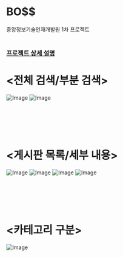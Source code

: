 # BO$$
중앙정보기술인재개발원 1차 프로젝트
<br><br>


### [프로젝트 상세 설명](https://chambray-soap-b8c.notion.site/a22d323663474554a55e548f9f190e9a)


<h1><전체 검색/부분 검색></h1>
  
![Image](https://github.com/user-attachments/assets/bd33ee36-16d1-4398-b8cd-bd706c8ca9e5)
![Image](https://github.com/user-attachments/assets/2d429e04-1043-4d0b-9e65-f448d29b1319)

<br><br><br><br>
<h1><게시판 목록/세부 내용></h1>
  
![Image](https://github.com/user-attachments/assets/15c37a5c-4a12-4763-9d6e-a03b122a5b05)
![Image](https://github.com/user-attachments/assets/e41544c6-21d9-44bd-b2fb-073eeef37725)
![Image](https://github.com/user-attachments/assets/ed15ec09-4496-42ee-b837-0d365f226a23)
![Image](https://github.com/user-attachments/assets/a3b6b9e9-0869-4b9d-9b7d-315e5d3f51c5)

<br><br><br><br>
<h1><카테고리 구분></h1>
  
![Image](https://github.com/user-attachments/assets/c066df18-62ff-4904-b005-d005a6ecdb13)
